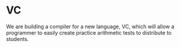 # VC
We are building a compiler for a new language, VC, which will allow a programmer to easily create practice arithmetic tests to distribute to students.
